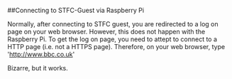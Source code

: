 ##Connecting to STFC-Guest via Raspberry Pi

Normally, after connecting to STFC guest, you are redirected to a log on page on your web browser. However, this does not happen with the Raspberry Pi. To get the log on page, you need to attept to connect to a HTTP page (i.e. not a HTTPS page). Therefore, on your web browser, type 'http://www.bbc.co.uk'

Bizarre, but it works.